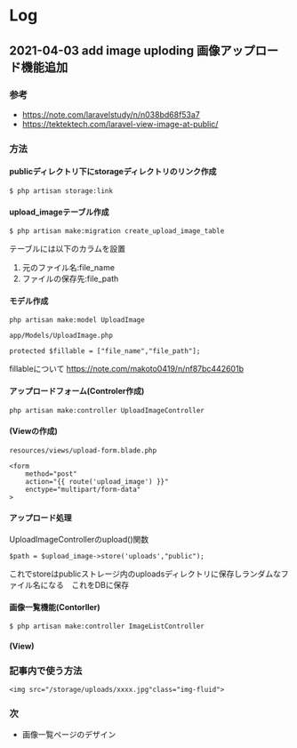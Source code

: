 # Log
## 2021-04-03 add image uploding 画像アップロード機能追加
### 参考
- https://note.com/laravelstudy/n/n038bd68f53a7
- https://tektektech.com/laravel-view-image-at-public/
### 方法
#### publicディレクトリ下にstorageディレクトリのリンク作成
```
$ php artisan storage:link
```
#### upload_imageテーブル作成
```
$ php artisan make:migration create_upload_image_table
```
テーブルには以下のカラムを設置
1. 元のファイル名:file_name
1. ファイルの保存先:file_path

#### モデル作成
```
php artisan make:model UploadImage
```
`app/Models/UploadImage.php`
```
protected $fillable = ["file_name","file_path"];
```
fillableについて https://note.com/makoto0419/n/nf87bc442601b

#### アップロードフォーム(Controler作成)
```
php artisan make:controller UploadImageController
```
#### (Viewの作成)
`resources/views/upload-form.blade.php`
```
<form 
	method="post"
	action="{{ route('upload_image') }}"
	enctype="multipart/form-data"
>

```
#### アップロード処理
UploadImageControllerのupload()関数
```
$path = $upload_image->store('uploads',"public");
```
これでstoreはpublicストレージ内のuploadsディレクトリに保存しランダムなファイル名になる　これをDBに保存
#### 画像一覧機能(Contorller)
```
$ php artisan make:controller ImageListController
```
#### (View)

### 記事内で使う方法
```
<img src="/storage/uploads/xxxx.jpg"class="img-fluid">
```
### 次
- 画像一覧ページのデザイン